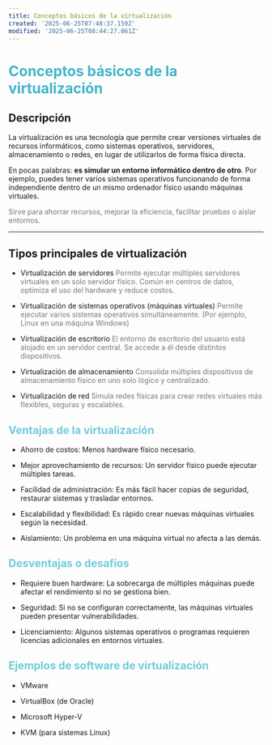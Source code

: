```yaml
---
title: Conceptos básicos de la virtualización
created: '2025-06-25T07:48:37.159Z'
modified: '2025-06-25T08:44:27.061Z'
---
```


# <span style="color:#43B5C9">Conceptos básicos de la virtualización 

## Descripción
La virtualización es una tecnología que permite crear versiones virtuales de recursos informáticos, como sistemas operativos, servidores, almacenamiento o redes, en lugar de utilizarlos de forma física directa.

En pocas palabras: **es simular un entorno informático dentro de otro**. Por ejemplo, puedes tener varios sistemas operativos funcionando de forma independiente dentro de un mismo ordenador físico usando máquinas virtuales.

<span style="color:#777777">Sirve para ahorrar recursos, mejorar la eficiencia, facilitar pruebas o aislar entornos.

---
## Tipos principales de virtualización

- Virtualización de servidores
<span style="color:#777777">Permite ejecutar múltiples servidores virtuales en un solo servidor físico. 
Común en centros de datos, optimiza el uso del hardware y reduce costos.

- Virtualización de sistemas operativos (máquinas virtuales)
<span style="color:#777777">Permite ejecutar varios sistemas operativos  simultáneamente.
(Por ejemplo, Linux en una máquina Windows)

- Virtualización de escritorio
<span style="color:#777777">El entorno de escritorio del usuario está alojado en un servidor central.
Se accede a él desde distintos dispositivos.

- Virtualización de almacenamiento
<span style="color:#777777">Consolida múltiples dispositivos de almacenamiento físico en uno solo lógico y centralizado.

- Virtualización de red
<span style="color:#777777">Simula redes físicas para crear redes virtuales más flexibles, seguras y escalables.


## <span style="color:#71CBDB"> Ventajas de la virtualización

- Ahorro de costos: Menos hardware físico necesario.

- Mejor aprovechamiento de recursos: Un servidor físico puede ejecutar múltiples tareas.

- Facilidad de administración: Es más fácil hacer copias de seguridad, restaurar sistemas y trasladar entornos.

- Escalabilidad y flexibilidad: Es rápido crear nuevas máquinas virtuales según la necesidad.

- Aislamiento: Un problema en una máquina virtual no afecta a las demás.


## <span style="color:#71CBDB">Desventajas o desafíos

- Requiere buen hardware: La sobrecarga de múltiples máquinas puede afectar el rendimiento si no se gestiona bien.

- Seguridad: Si no se configuran correctamente, las máquinas virtuales pueden presentar vulnerabilidades.

- Licenciamiento: Algunos sistemas operativos o programas requieren licencias adicionales en entornos virtuales.

## <span style="color:#71CBDB">Ejemplos de software de virtualización
- VMware

- VirtualBox (de Oracle)

- Microsoft Hyper-V

- KVM (para sistemas Linux)



